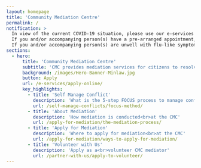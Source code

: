 ```yaml
---
layout: homepage
title: 'Community Mediation Centre'
permalink: /
notification: >
  In view of the current COVID-19 situation, please use our e-services to minimise your time spent in public spaces. <br>
  If you and/or accompanying person(s) have a pre-arranged appointment, you can reschedule by calling 1800 2255529. Our case officers will be in touch with you<br>
  If you and/or accompanying person(s) are unwell with flu-like symptoms and have travelled overseas recently, please refrain from visiting the Ministry of Law Services Centre. Please use our <a href="https://www.mlaw.gov.sg/e-services" target="_blank">e-services</a> instead.
sections:
  - hero:
      title: 'Community Mediation Centre'
      subtitle: 'CMC provides mediation services for citizens to resolve relational, community and social disputes'
      background: /images/Hero-Banner-Minlaw.jpg
      button: Apply
      url: /e-services/apply-online/
      key_highlights:
        - title: 'Self Manage Conflict'
          description: 'What is the 5-step FOCUS process to manage conflict'
          url: /self-manage-conflicts/focus-method/
        - title: 'About Mediation'
          description: 'How mediation is conducted<br>at the CMC'
          url: /apply-for-mediation/the-mediation-process/
        - title: 'Apply for Mediation'
          description: 'Where to apply for mediation<br>at the CMC'
          url: /apply-for-mediation/ways-to-apply-for-mediation/
        - title: 'Volunteer with Us'
          description: 'Apply as a<br>volunteer CMC mediator'
          url: /partner-with-us/apply-to-volunteer/
---
```

